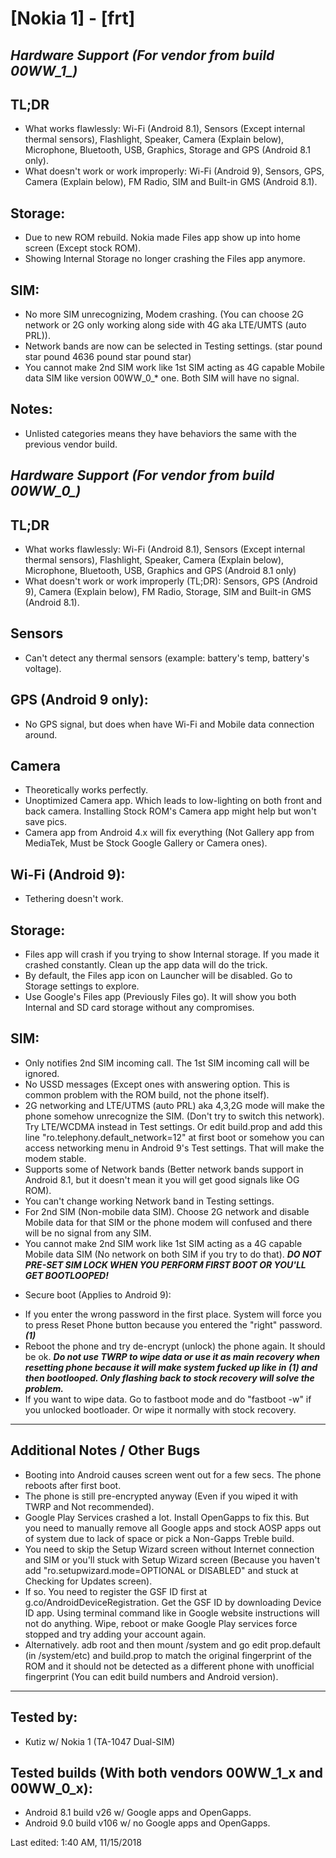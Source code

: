 # [Nokia 1] - [frt]

## *Hardware Support (For vendor from build 00WW_1_)*

## TL;DR
- What works flawlessly: Wi-Fi (Android 8.1), Sensors (Except internal thermal sensors), Flashlight, Speaker, Camera (Explain below), Microphone, Bluetooth, USB, Graphics, Storage and GPS (Android 8.1 only).
- What doesn't work or work improperly: Wi-Fi (Android 9), Sensors, GPS, Camera (Explain below), FM Radio, SIM and Built-in GMS (Android 8.1).

## Storage:
- Due to new ROM rebuild. Nokia made Files app show up into home screen (Except stock ROM).
- Showing Internal Storage no longer crashing the Files app anymore.

## SIM:
- No more SIM unrecognizing, Modem crashing. (You can choose 2G network or 2G only working along side with 4G aka LTE/UMTS (auto PRL)).
- Network bands are now can be selected in Testing settings. (star pound star pound 4636 pound star pound star)
- You cannot make 2nd SIM work like 1st SIM acting as 4G capable Mobile data SIM like version 00WW_0_* one. Both SIM will have no signal.

## Notes:
- Unlisted categories means they have behaviors the same with the previous vendor build.

## *Hardware Support (For vendor from build 00WW_0_)*

## TL;DR
- What works flawlessly: Wi-Fi (Android 8.1), Sensors (Except internal thermal sensors), Flashlight, Speaker, Camera (Explain below), Microphone, Bluetooth, USB, Graphics and GPS (Android 8.1 only)
- What doesn't work or work improperly (TL;DR): Sensors, GPS (Android 9), Camera (Explain below), FM Radio, Storage, SIM and Built-in GMS (Android 8.1).

## Sensors
- Can't detect any thermal sensors (example: battery's temp, battery's voltage).

## GPS (Android 9 only):
- No GPS signal, but does when have Wi-Fi and Mobile data connection around.

## Camera
- Theoretically works perfectly.
- Unoptimized Camera app. Which leads to low-lighting on both front and back camera. Installing Stock ROM's Camera app might help but won't save pics.
- Camera app from Android 4.x will fix everything (Not Gallery app from MediaTek, Must be Stock Google Gallery or Camera ones).

## Wi-Fi (Android 9):
-  Tethering doesn't work.

## Storage:
- Files app will crash if you trying to show Internal storage. If you made it crashed constantly. Clean up the app data will do the trick.
- By default, the Files app icon on Launcher will be disabled. Go to Storage settings to explore.
- Use Google's Files app (Previously Files go). It will show you both Internal and SD card storage without any compromises.

## SIM:
- Only notifies 2nd SIM incoming call. The 1st SIM incoming call will be ignored.
- No USSD messages (Except ones with answering option. This is common problem with the ROM build, not the phone itself).
- 2G networking and LTE/UTMS (auto PRL) aka 4,3,2G mode will make the phone somehow unrecognize the SIM. (Don't try to switch this network). Try LTE/WCDMA instead in Test settings. Or edit build.prop and add this line "ro.telephony.default_network=12" at first boot or somehow you can access networking menu in Android 9's Test settings. That will make the modem stable.
- Supports some of Network bands (Better network bands support in Android 8.1, but it doesn't mean it you will get good signals like OG ROM).
- You can't change working Network band in Testing settings.
- For 2nd SIM (Non-mobile data SIM). Choose 2G network and disable Mobile data for that SIM or the phone modem will confused and there will be no signal from any SIM.
- You cannot make 2nd SIM work like 1st SIM acting as a 4G capable Mobile data SIM (No network on both SIM if you try to do that).
**_DO NOT PRE-SET SIM LOCK WHEN YOU PERFORM FIRST BOOT OR YOU'LL GET BOOTLOOPED!_**

* Secure boot (Applies to Android 9):
- If you enter the wrong password in the first place. System will force you to press Reset Phone button because you entered the "right" password. **_(1)_**
- Reboot the phone and try de-encrypt (unlock) the phone again. It should be ok.
**_Do not use TWRP to wipe data or use it as main recovery when resetting phone because it will make system fucked up like in (1) and then bootlooped. Only flashing back to stock recovery will solve the problem._**
- If you want to wipe data. Go to fastboot mode and do "fastboot -w" if you unlocked bootloader. Or wipe it normally with stock recovery.

***
## Additional Notes / Other Bugs
- Booting into Android causes screen went out for a few secs. The phone reboots after first boot.
- The phone is still pre-encrypted anyway (Even if you wiped it with TWRP and Not recommended).
- Google Play Services crashed a lot. Install OpenGapps to fix this. But you need to manually remove all Google apps and stock AOSP apps out of system due to lack of space or pick a Non-Gapps Treble build.
- You need to skip the Setup Wizard screen without Internet connection and SIM or you'll stuck with Setup Wizard screen (Because you haven't add "ro.setupwizard.mode=OPTIONAL or DISABLED" and stuck at Checking for Updates screen).
- If so. You need to register the GSF ID first at g.co/AndroidDeviceRegistration. Get the GSF ID by downloading Device ID app. Using terminal command like in Google website instructions will not do anything. Wipe, reboot or make Google Play services force stopped and try adding your account again.
- Alternatively. adb root and then mount /system and go edit prop.default (in /system/etc) and build.prop to match the original fingerprint of the ROM and it should not be detected as a different phone with unofficial fingerprint (You can edit build numbers and Android version).

***

## Tested by:
- Kutiz w/ Nokia 1 (TA-1047 Dual-SIM)


## Tested builds  (With both vendors 00WW_1_x and 00WW_0_x):
- Android 8.1 build v26 w/ Google apps and OpenGapps.
- Android 9.0 build v106 w/ no Google apps and OpenGapps.

Last edited: 1:40 AM, 11/15/2018